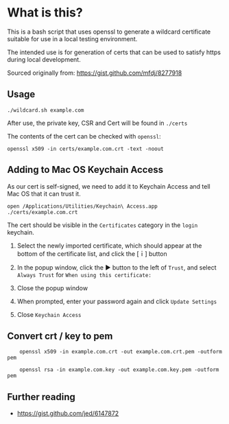 # What is this?

This is a bash script that uses openssl to generate a wildcard certificate suitable for use in a local testing environment.

The intended use is for generation of certs that can be used to satisfy https during local development.

Sourced originally from: https://gist.github.com/mfdj/8277918


## Usage

	./wildcard.sh example.com

After use, the private key, CSR and Cert will be found in `./certs`

The contents of the cert can be checked with `openssl`:

	openssl x509 -in certs/example.com.crt -text -noout


## Adding to Mac OS Keychain Access

As our cert is self-signed, we need to add it to Keychain Access and tell Mac OS that it can trust it.

	open /Applications/Utilities/Keychain\ Access.app ./certs/example.com.crt

The cert should be visible in the `Certificates` category in the `login` keychain.

1. Select the newly imported certificate, which should appear at the bottom of the certificate list, and click the [ｉ] button

2. In the popup window, click the ▶ button to the left of `Trust`, and select `Always Trust` for `When using this certificate:`

3. Close the popup window

4. When prompted, enter your password again and click `Update Settings`

5. Close `Keychain Access`

## Convert crt / key to pem

		openssl x509 -in example.com.crt -out example.com.crt.pem -outform pem

		openssl rsa -in example.com.key -out example.com.key.pem -outform pem

## Further reading

* https://gist.github.com/jed/6147872
